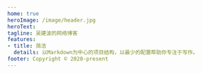 ```yaml
---
home: true
heroImage: /image/header.jpg
heroText: 
tagline: 吴建波的网络博客
features:
- title: 简洁
  details: 以Markdown为中心的项目结构，以最少的配置帮助你专注于写作。
footer: Copyright © 2020-present
---
```

